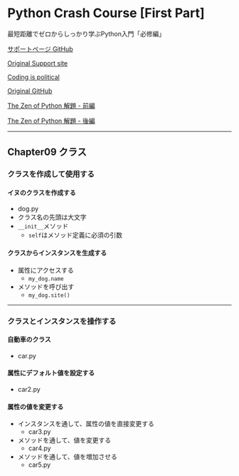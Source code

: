 # Python Crash Course [First Part]

最短距離でゼロからしっかり学ぶPython入門「必修編」

[サポートページ GitHub](https://github.com/takanory/saitan-python)

[Original Support site](https://nostarch.com/pythoncrashcourse2e)

[Coding is political](https://ehmatthes.github.io/pcc_2e/)

[Original GitHub](https://github.com/ehmatthes/pcc_2e/)

[The Zen of Python 解題 - 前編](https://atsuoishimoto.hatenablog.com/entry/20100920/1284986066)

[The Zen of Python 解題 - 後編](https://atsuoishimoto.hatenablog.com/entry/20100926/1285508015)

---

## Chapter09 クラス

### クラスを作成して使用する

#### イヌのクラスを作成する

- dog.py
- クラス名の先頭は大文字
- `__init__`メソッド
  - `self`はメソッド定義に必須の引数

#### クラスからインスタンスを生成する

- 属性にアクセスする
  - `my_dog.name`
- メソッドを呼び出す
  - `my_dog.site()`

---

### クラスとインスタンスを操作する

#### 自動車のクラス

- car.py

#### 属性にデフォルト値を設定する

- car2.py

#### 属性の値を変更する

- インスタンスを通して、属性の値を直接変更する
  - car3.py
- メソッドを通して、値を変更する
  - car4.py
- メソッドを通して、値を増加させる
  - car5.py
